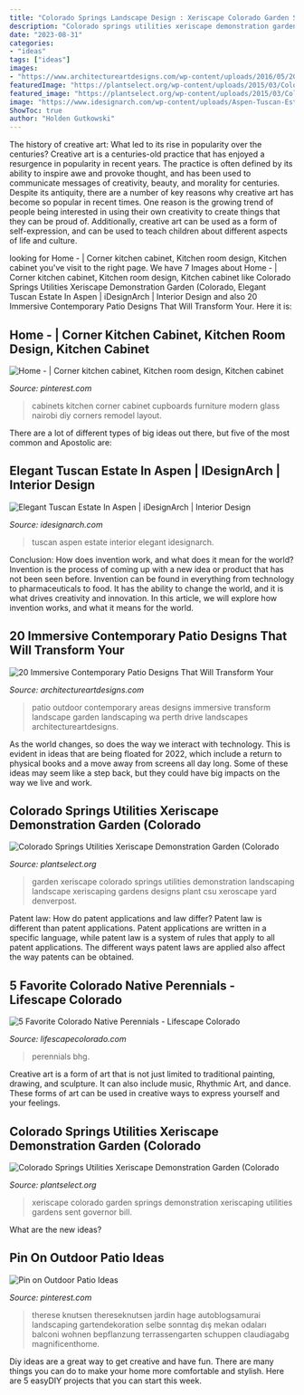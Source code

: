 ```yaml
---
title: "Colorado Springs Landscape Design : Xeriscape Colorado Garden Springs Demonstration Xeriscaping Utilities Gardens Sent Governor Bill"
description: "Colorado springs utilities xeriscape demonstration garden (colorado"
date: "2023-08-31"
categories:
- "ideas"
tags: ["ideas"]
images:
- "https://www.architectureartdesigns.com/wp-content/uploads/2016/05/20-Immersive-Contemporary-Patio-Designs-That-Will-Transform-Your-Outdoor-Areas-6.jpg"
featuredImage: "https://plantselect.org/wp-content/uploads/2015/03/Colorado_Springs_Utilities_Xeriscape_Demonstration_Garden_Colorado_Springs_0.jpg"
featured_image: "https://plantselect.org/wp-content/uploads/2015/03/Colorado_Springs_Utilities_Xeriscape_Demonstration_Garden_Colorado_Springs_0.jpg"
image: "https://www.idesignarch.com/wp-content/uploads/Aspen-Tuscan-Estate_11.jpg"
ShowToc: true
author: "Holden Gutkowski"
---
```



The history of creative art: What led to its rise in popularity over the centuries?
Creative art is a centuries-old practice that has enjoyed a resurgence in popularity in recent years. The practice is often defined by its ability to inspire awe and provoke thought, and has been used to communicate messages of creativity, beauty, and morality for centuries. Despite its antiquity, there are a number of key reasons why creative art has become so popular in recent times. One reason is the growing trend of people being interested in using their own creativity to create things that they can be proud of. Additionally, creative art can be used as a form of self-expression, and can be used to teach children about different aspects of life and culture.

	

		
looking for Home - | Corner kitchen cabinet, Kitchen room design, Kitchen cabinet you've visit to the right page. We have 7 Images about Home - | Corner kitchen cabinet, Kitchen room design, Kitchen cabinet like Colorado Springs Utilities Xeriscape Demonstration Garden (Colorado, Elegant Tuscan Estate In Aspen | iDesignArch | Interior Design and also 20 Immersive Contemporary Patio Designs That Will Transform Your. Here it is:
		
    
## Home - | Corner Kitchen Cabinet, Kitchen Room Design, Kitchen Cabinet

<img loading=lazy src="https://i.pinimg.com/736x/96/da/af/96daaff2dad59d772fc6fee6c185820b--corner-cabinets.jpg" onerror="this.onerror=null;this.src='https://tse4.mm.bing.net/th?id=OIP.PTc6d4CTRv_H_HZmXE_2pQHaLH&amp;pid=15.1';" alt="Home - | Corner kitchen cabinet, Kitchen room design, Kitchen cabinet">

_Source: pinterest.com_

>cabinets kitchen corner cabinet cupboards furniture modern glass nairobi diy corners remodel layout. 

	

There are a lot of different types of big ideas out there, but five of the most common and Apostolic are: 

    
## Elegant Tuscan Estate In Aspen | IDesignArch | Interior Design

<img loading=lazy src="https://www.idesignarch.com/wp-content/uploads/Aspen-Tuscan-Estate_11.jpg" onerror="this.onerror=null;this.src='https://tse4.mm.bing.net/th?id=OIP.oFN6l0Y3exG89lstcAm-gwHaJ4&amp;pid=15.1';" alt="Elegant Tuscan Estate In Aspen | iDesignArch | Interior Design">

_Source: idesignarch.com_

>tuscan aspen estate interior elegant idesignarch. 

	

Conclusion: How does invention work, and what does it mean for the world?
Invention is the process of coming up with a new idea or product that has not been seen before. Invention can be found in everything from technology to pharmaceuticals to food. It has the ability to change the world, and it is what drives creativity and innovation. In this article, we will explore how invention works, and what it means for the world.

    
## 20 Immersive Contemporary Patio Designs That Will Transform Your

<img loading=lazy src="https://www.architectureartdesigns.com/wp-content/uploads/2016/05/20-Immersive-Contemporary-Patio-Designs-That-Will-Transform-Your-Outdoor-Areas-6.jpg" onerror="this.onerror=null;this.src='https://tse3.mm.bing.net/th?id=OIP.vp_jg8RNIA8gE8G-HTjiRgHaE8&amp;pid=15.1';" alt="20 Immersive Contemporary Patio Designs That Will Transform Your">

_Source: architectureartdesigns.com_

>patio outdoor contemporary areas designs immersive transform landscape garden landscaping wa perth drive landscapes architectureartdesigns. 

	

As the world changes, so does the way we interact with technology. This is evident in ideas that are being floated for 2022, which include a return to physical books and a move away from screens all day long. Some of these ideas may seem like a step back, but they could have big impacts on the way we live and work.

    
## Colorado Springs Utilities Xeriscape Demonstration Garden (Colorado

<img loading=lazy src="https://plantselect.org/wp-content/uploads/2015/03/Colorado_Springs_Utilities_Xeriscape_Demonstration_Garden_Colorado_Springs_2.jpg" onerror="this.onerror=null;this.src='https://tse2.mm.bing.net/th?id=OIP.5TqsKnx3DV592W7OTgQwAgHaE6&amp;pid=15.1';" alt="Colorado Springs Utilities Xeriscape Demonstration Garden (Colorado">

_Source: plantselect.org_

>garden xeriscape colorado springs utilities demonstration landscaping landscape xeriscaping gardens designs plant csu xeroscape yard denverpost. 

	

Patent law: How do patent applications and law differ?
Patent law is different than patent applications. Patent applications are written in a specific language, while patent law is a system of rules that apply to all patent applications. The different ways patent laws are applied also affect the way patents can be obtained.

    
## 5 Favorite Colorado Native Perennials - Lifescape Colorado

<img loading=lazy src="https://lifescapecolorado.com/wp-content/uploads/2013/07/penstemon.jpg" onerror="this.onerror=null;this.src='https://tse4.mm.bing.net/th?id=OIP.n69-S-7LC8MV224nErVPKgAAAA&amp;pid=15.1';" alt="5 Favorite Colorado Native Perennials - Lifescape Colorado">

_Source: lifescapecolorado.com_

>perennials bhg. 

	

Creative art is a form of art that is not just limited to traditional painting, drawing, and sculpture. It can also include music, Rhythmic Art, and dance. These forms of art can be used in creative ways to express yourself and your feelings.

    
## Colorado Springs Utilities Xeriscape Demonstration Garden (Colorado

<img loading=lazy src="https://plantselect.org/wp-content/uploads/2015/03/Colorado_Springs_Utilities_Xeriscape_Demonstration_Garden_Colorado_Springs_0.jpg" onerror="this.onerror=null;this.src='https://tse4.mm.bing.net/th?id=OIP.6-o5IN2IxO5KMQgN140NFAHaE6&amp;pid=15.1';" alt="Colorado Springs Utilities Xeriscape Demonstration Garden (Colorado">

_Source: plantselect.org_

>xeriscape colorado garden springs demonstration xeriscaping utilities gardens sent governor bill. 

	

What are the new ideas?
 

    
## Pin On Outdoor Patio Ideas

<img loading=lazy src="https://i.pinimg.com/736x/2b/f3/1e/2bf31e0cb14f1ca7a2d69c8bc6b211d3.jpg" onerror="this.onerror=null;this.src='https://tse1.mm.bing.net/th?id=OIP.1IQVPvmCflmALUrEjPVG1QHaLG&amp;pid=15.1';" alt="Pin on Outdoor Patio Ideas">

_Source: pinterest.com_

>therese knutsen thereseknutsen jardin hage autoblogsamurai landscaping gartendekoration selbe sonntag dış mekan odaları balconi wohnen bepflanzung terrassengarten schuppen claudiagabg magnificenthome. 

	

Diy ideas are a great way to get creative and have fun. There are many things you can do to make your home more comfortable and stylish. Here are 5 easyDIY projects that you can start this week.

